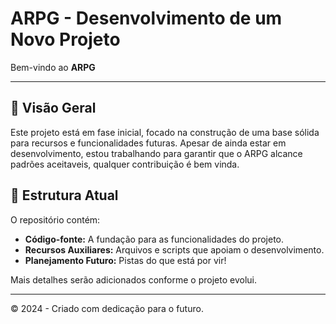 
# ARPG - Desenvolvimento de um Novo Projeto

Bem-vindo ao **ARPG**

---

## 🚀 Visão Geral

Este projeto está em fase inicial, focado na construção de uma base sólida para recursos e funcionalidades futuras. Apesar de ainda estar em desenvolvimento, estou trabalhando para garantir que o ARPG alcance padrões aceitaveis, qualquer contribuição é bem vinda.

## 📂 Estrutura Atual

O repositório contém:

- **Código-fonte:** A fundação para as funcionalidades do projeto.
- **Recursos Auxiliares:** Arquivos e scripts que apoiam o desenvolvimento.
- **Planejamento Futuro:** Pistas do que está por vir!

Mais detalhes serão adicionados conforme o projeto evolui.

---

© 2024 - Criado com dedicação para o futuro.
